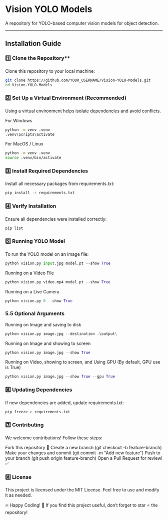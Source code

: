 # Vision YOLO Models

A repository for YOLO-based computer vision models for object detection.

---

## Installation Guide

### 1️⃣ Clone the Repository**
Clone this repository to your local machine:

```sh
git clone https://github.com/YOUR_USERNAME/Vision-YOLO-Models.git
cd Vision-YOLO-Models
```

### 2️⃣ Set Up a Virtual Environment (Recommended)
Using a virtual environment helps isolate dependencies and avoid conflicts.

For Windows
```sh
python -m venv .venv
.venv\Scripts\activate
```

For MacOS / Linux
```sh
python -m venv .venv
source .venv/bin/activate
```

### 3️⃣ Install Required Dependencies
Install all necessary packages from requirements.txt:
```sh
pip install -r requirements.txt
```

### 4️⃣ Verify Installation
Ensure all dependencies were installed correctly:
```sh
pip list
```

### 5️⃣ Running YOLO Model
To run the YOLO model on an image file:
```py
python vision.py input.jpg model.pt --show True
```
Running on a Video File
```py
python vision.py video.mp4 model.pt --show True
```
Running on a Live Camera
```py
python vision.py 0 --show True
```
### 5.5 Optional Arguments
Running on Image and saving to disk
```py
python vision.py image.jpg --destination .\output\
```
Running on Image and showing to screen
```py
python vision.py image.jpg --show True
```
Running on Video, showing to screen, and Using GPU (By default, GPU use is True)
```py
python vision.py image.jpg --show True --gpu True
```

### 6️⃣ Updating Dependencies
If new dependencies are added, update requirements.txt:
```sh
pip freeze > requirements.txt
```

### 7️⃣ Contributing
We welcome contributions! Follow these steps:

Fork this repository 🍴
Create a new branch (git checkout -b feature-branch)
Make your changes and commit (git commit -m "Add new feature")
Push to your branch (git push origin feature-branch)
Open a Pull Request for review! ✅


### 8️⃣ License
This project is licensed under the MIT License. Feel free to use and modify it as needed.

🔥 Happy Coding! 🚀
If you find this project useful, don’t forget to star ⭐ the repository!
